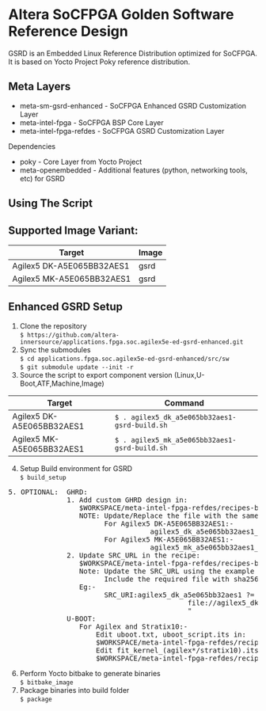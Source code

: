 # Altera SoCFPGA Golden Software Reference Design

GSRD is an Embedded Linux Reference Distribution optimized for SoCFPGA.  
It is based on Yocto Project Poky reference distribution.

## Meta Layers

* meta-sm-gsrd-enhanced - SoCFPGA Enhanced GSRD Customization Layer
* meta-intel-fpga - SoCFPGA BSP Core Layer
* meta-intel-fpga-refdes - SoCFPGA GSRD Customization Layer

Dependencies
* poky - Core Layer from Yocto Project
* meta-openembedded - Additional features (python, networking tools, etc) for GSRD

## Using The Script

## Supported Image Variant:  

|    Target                  |              Image                           |
| -------------------------- | -------------------------------------------- |
| Agilex5 DK-A5E065BB32AES1  |   gsrd                 |
| Agilex5 MK-A5E065BB32AES1  |   gsrd                                       |


## Enhanced GSRD Setup

1. Clone the repository  
`$ https://github.com/altera-innersource/applications.fpga.soc.agilex5e-ed-gsrd-enhanced.git`
2. Sync the submodules  
`$ cd applications.fpga.soc.agilex5e-ed-gsrd-enhanced/src/sw`  
`$ git submodule update --init -r`
3. Source the script to export component version (Linux,U-Boot,ATF,Machine,Image)  

|  Target                    |            Command                             |
| -------------------------- | ---------------------------------------------- |
| Agilex5 DK-A5E065BB32AES1  | `$ . agilex5_dk_a5e065bb32aes1-gsrd-build.sh`    |
| Agilex5 MK-A5E065BB32AES1  | `$ . agilex5_mk_a5e065bb32aes1-gsrd-build.sh`    |

4. Setup Build environment for GSRD   
`$ build_setup`  

<pre>
5. OPTIONAL:  GHRD:  
              1. Add custom GHRD design in:  
                 $WORKSPACE/meta-intel-fpga-refdes/recipes-bsp/ghrd/files  
                 NOTE: Update/Replace the file with the same naming convention  
                       For Agilex5 DK-A5E065BB32AES1:-  
                                  agilex5_dk_a5e065bb32aes1_gsrd_ghrd.core.rbf 
                       For Agilex5 MK-A5E065BB32AES1:-
                                  agilex5_mk_a5e065bb32aes1_gsrd_ghrd.core.rbf
              2. Update SRC_URL in the recipe:  
                 $WORKSPACE/meta-intel-fpga-refdes/recipes-bsp/ghrd/hw-ref-design.bb  
                 Note: Update the SRC_URL using the example below  
                       Include the required file with sha256sum  
                 Eg:-  
                       SRC_URI:agilex5_dk_a5e065bb32aes1 ?= "\  
                                           file://agilex5_dk_a5e065bb32aes1_gsrd_ghrd.core.rbf;sha256sum=xxxx \  
                                           "  
              U-BOOT:  
                 For Agilex and Stratix10:-  
                     Edit uboot.txt, uboot_script.its in:  
                     $WORKSPACE/meta-intel-fpga-refdes/recipes-bsp/u-boot/files  
                     Edit fit_kernel_(agilex*/stratix10).its in:  
                     $WORKSPACE/meta-intel-fpga-refdes/recipes-kernel/linux/linux-socfpga-lts  
</pre>
6. Perform Yocto bitbake to generate binaries  
`$ bitbake_image`
7. Package binaries into build folder  
`$ package`  

